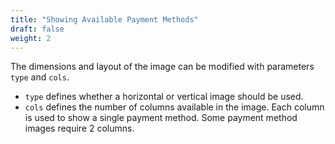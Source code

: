 ```yaml
---
title: "Showing Available Payment Methods"
draft: false
weight: 2
---
```


The dimensions and layout of the image can be modified with parameters `type` and `cols`.

- `type` defines whether a horizontal or vertical image should be used.
- `cols` defines the number of columns available in the image. Each column is used to show a single payment method. Some payment method images require 2 columns.
